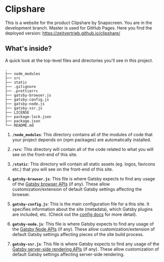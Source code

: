 # Clipshare

This is a website for the product Clipshare by Snapscreen.
You are in the development branch. Master is used for GitHub Pages.
Here you find the deployed version: https://zeitvertrieb.github.io/clipshare/

## What's inside?

A quick look at the top-level files and directories you'll see in this project.

    .
    ├── node_modules
    ├── src
    ├── static    
    ├── .gitignore
    ├── .prettierrc
    ├── gatsby-browser.js
    ├── gatsby-config.js
    ├── gatsby-node.js
    ├── gatsby-ssr.js
    ├── LICENSE
    ├── package-lock.json
    ├── package.json
    └── README.md

1.  **`/node_modules`**: This directory contains all of the modules of code that your project depends on (npm packages) are automatically installed.

2.  **`/src`**: This directory will contain all of the code related to what you will see on the front-end of this site.

3.  **`/static`**: This directory will contain all static assets (eg. logos, favicons etc.) that you will see on the front-end of this site.

4.  **`gatsby-browser.js`**: This file is where Gatsby expects to find any usage of the [Gatsby browser APIs](https://www.gatsbyjs.org/docs/browser-apis/) (if any). These allow customization/extension of default Gatsby settings affecting the browser.

5.  **`gatsby-config.js`**: This is the main configuration file for a this site. It specifies information about the site (metadata), which Gatsby plugins are included, etc. (Check out the [config docs](https://www.gatsbyjs.org/docs/gatsby-config/) for more detail).

6.  **`gatsby-node.js`**: This file is where Gatsby expects to find any usage of the [Gatsby Node APIs](https://www.gatsbyjs.org/docs/node-apis/) (if any). These allow customization/extension of default Gatsby settings affecting pieces of the site build process.

7.  **`gatsby-ssr.js`**: This file is where Gatsby expects to find any usage of the [Gatsby server-side rendering APIs](https://www.gatsbyjs.org/docs/ssr-apis/) (if any). These allow customization of default Gatsby settings affecting server-side rendering.
